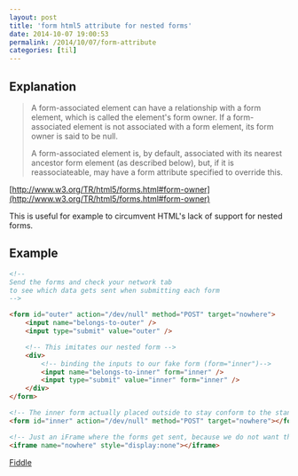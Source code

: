 ```yaml
---
layout: post
title: 'form html5 attribute for nested forms'
date: 2014-10-07 19:00:53
permalink: /2014/10/07/form-attribute
categories: [til]
---
```


## Explanation

> A form-associated element can have a relationship with a form element, which is called the element's form owner. If a form-associated element is not associated with a form element, its form owner is said to be null.
>
> A form-associated element is, by default, associated with its nearest ancestor form element (as described below), but, if it is reassociateable, may have a form attribute specified to override this.

[http://www.w3.org/TR/html5/forms.html#form-owner](http://www.w3.org/TR/html5/forms.html#form-owner)

This is useful for example to circumvent HTML's lack of support for nested forms.

## Example

```html
<!--
Send the forms and check your network tab
to see which data gets sent when submitting each form
-->

<form id="outer" action="/dev/null" method="POST" target="nowhere">
	<input name="belongs-to-outer" />
	<input type="submit" value="outer" />

	<!-- This imitates our nested form -->
	<div>
		<!-- binding the inputs to our fake form (form="inner")-->
		<input name="belongs-to-inner" form="inner" />
		<input type="submit" value="inner" form="inner" />
	</div>
</form>

<!-- The inner form actually placed outside to stay conform to the standards -->
<form id="inner" action="/dev/null" method="POST" target="nowhere"></form>

<!-- Just an iFrame where the forms get sent, because we do not want the page to change -->
<iframe name="nowhere" style="display:none"></iframe>
```

[Fiddle](https://jsfiddle.net/squarefoo/e1fomzft/3/)
